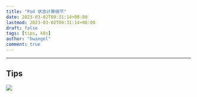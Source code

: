 ```yaml
---
title: "Pod 状态计算细节"
date: 2023-03-02T09:31:14+08:00
lastmod: 2023-03-02T09:31:14+08:00
draft: false
tags: [tips, k8s]
author: "bwangel"
comment: true
---
```


---

## Tips

![](https://passage-1253400711.cos.ap-beijing.myqcloud.com/2023-03-02-093104.png)

